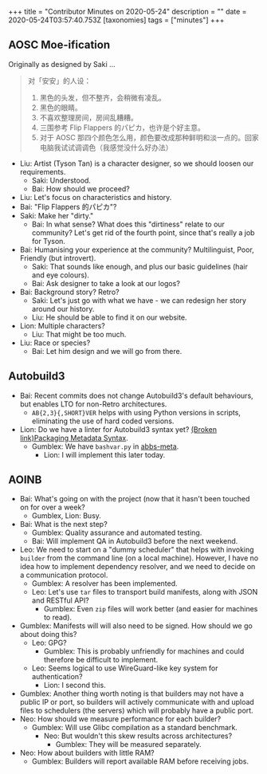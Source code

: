 +++
title = "Contributor Minutes on 2020-05-24"
description = ""
date = 2020-05-24T03:57:40.753Z
[taxonomies]
tags = ["minutes"]
+++

AOSC Moe-ification
------------------

Originally as designed by Saki ...

> 对「安安」的人设： 
>  
> 1. 黑色的头发，但不整齐，会稍微有凌乱。 
> 2. 黑色的眼睛。 
> 3. 不喜欢整理房间，房间乱糟糟。 
> 4. 三围参考 Flip Flappers 的パピカ，也许是个好主意。 
> 5. 对于 AOSC 那四个颜色怎么用，颜色要改成那种鲜明和淡一点的。回家电脑我试试调调色（我感觉没什么好办法）

- Liu: Artist (Tyson Tan) is a character designer, so we should loosen our requirements.
    - Saki: Understood.
    - Bai: How should we proceed?
- Liu: Let's focus on characteristics and history.
- Bai: "Flip Flappers 的パピカ"?
- Saki: Make her "dirty."
    - Bai: In what sense? What does this "dirtiness" relate to our community? Let's get rid of the fourth point, since that's really a job for Tyson.
- Bai: Humanising your experience at the community? Multilinguist, Poor, Friendly (but introvert).
    - Saki: That sounds like enough, and plus our basic guidelines (hair and eye colours).
    - Bai: Ask designer to take a look at our logos?
- Bai: Background story? Retro?
    - Saki: Let's just go with what we have - we can redesign her story around our history.
    - Liu: He should be able to find it on our website.
- Lion: Multiple characters?
    - Liu: That might be too much.
- Liu: Race or species?
    - Bai: Let him design and we will go from there.
    
Autobuild3
----------

- Bai: Recent commits does not change Autobuild3's default behaviours, but enables LTO for non-Retro architectures.
    - `AB{2,3}{,SHORT}VER` helps with using Python versions in scripts, eliminating the use of hard coded versions.
- Lion: Do we have a linter for Autobuild3 syntax yet? [(Broken link)Packaging Metadata Syntax](/dev/sys/packaging-metadata-syntax).
    - Gumblex: We have `bashvar.py` in [abbs-meta](https://github.com/AOSC-Dev/abbs-meta/).
        - Lion: I will implement this later today.
    
AOINB
-----

- Bai: What's going on with the project (now that it hasn't been touched on for over a week?
    - Gumblex, Lion: Busy.
- Bai: What is the next step?
    - Gumblex: Quality assurance and automated testing.
    - Bai: Will implement QA in Autobuild3 before the next weekend.
- Leo: We need to start on a "dummy scheduler" that helps with invoking `builder` from the command line (on a local machine). However, I have no idea how to implement dependency resolver, and we need to decide on a communication protocol.
    - Gumblex: A resolver has been implemented.
    - Leo: Let's use `tar` files to transport build manifests, along with JSON and RESTful API?
        - Gumblex: Even `zip` files will work better (and easier for machines to read).
- Gumblex: Manifests will will also need to be signed. How should we go about doing this?
    - Leo: GPG?
        - Gumblex: This is probably unfriendly for machines and could therefore be difficult to implement.
    - Leo: Seems logical to use WireGuard-like key system for authentication?
        - Lion: I second this.
- Gumblex: Another thing worth noting is that builders may not have a public IP or port, so builders will actively communicate with and upload files to schedulers (the servers) which will probably have a public port.
- Neo: How should we measure performance for each builder?
    - Gumblex: Will use Glibc compilation as a standard benchmark.
        - Neo: But wouldn't this skew results across architectures?
            - Gumblex: They will be measured separately.
- Neo: How about builders with little RAM?
    - Gumblex: Builders will report available RAM before receiving jobs.